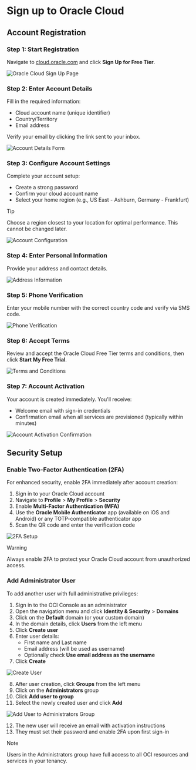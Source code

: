 # Sign up to Oracle Cloud

## Account Registration

### Step 1: Start Registration

Navigate to [cloud.oracle.com](https://cloud.oracle.com) and click **Sign Up for Free Tier**.

![Oracle Cloud Sign Up Page]()

### Step 2: Enter Account Details

Fill in the required information:
- Cloud account name (unique identifier)
- Country/Territory
- Email address

Verify your email by clicking the link sent to your inbox.

![Account Details Form]()

### Step 3: Configure Account Settings

Complete your account setup:
- Create a strong password
- Confirm your cloud account name
- Select your home region (e.g., US East - Ashburn, Germany - Frankfurt)

> [!TIP]
> Choose a region closest to your location for optimal performance. This cannot be changed later.

![Account Configuration]()

### Step 4: Enter Personal Information

Provide your address and contact details.

![Address Information]()

### Step 5: Phone Verification

Enter your mobile number with the correct country code and verify via SMS code.

![Phone Verification]()

### Step 6: Accept Terms

Review and accept the Oracle Cloud Free Tier terms and conditions, then click **Start My Free Trial**.

![Terms and Conditions]()

### Step 7: Account Activation

Your account is created immediately. You'll receive:
- Welcome email with sign-in credentials
- Confirmation email when all services are provisioned (typically within minutes)

![Account Activation Confirmation]()

## Security Setup

### Enable Two-Factor Authentication (2FA)

For enhanced security, enable 2FA immediately after account creation:

1. Sign in to your Oracle Cloud account
2. Navigate to **Profile** > **My Profile** > **Security**
3. Enable **Multi-Factor Authentication (MFA)**
4. Use the **Oracle Mobile Authenticator** app (available on iOS and Android) or any TOTP-compatible authenticator app
5. Scan the QR code and enter the verification code

![2FA Setup]()

> [!WARNING]
> Always enable 2FA to protect your Oracle Cloud account from unauthorized access.

### Add Administrator User

To add another user with full administrative privileges:

1. Sign in to the OCI Console as an administrator
2. Open the navigation menu and click **Identity & Security** > **Domains**
3. Click on the **Default** domain (or your custom domain)
4. In the domain details, click **Users** from the left menu
5. Click **Create user**
6. Enter user details:
   - First name and Last name
   - Email address (will be used as username)
   - Optionally check **Use email address as the username**
7. Click **Create**

![Create User]()

8. After user creation, click **Groups** from the left menu
9. Click on the **Administrators** group
10. Click **Add user to group**
11. Select the newly created user and click **Add**

![Add User to Administrators Group]()

12. The new user will receive an email with activation instructions
13. They must set their password and enable 2FA upon first sign-in

> [!NOTE]
> Users in the Administrators group have full access to all OCI resources and services in your tenancy.
